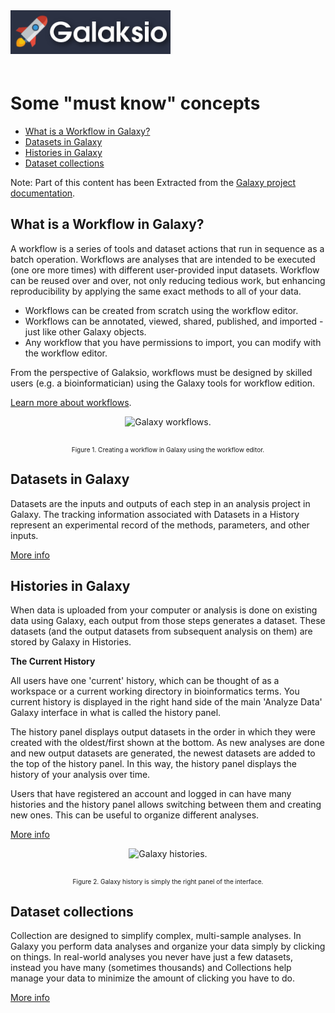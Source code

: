 <div class="imageContainer" style="" >
    <img src="galaksio_logo.png" title="Galaksio logo." style=" height: 70px !important; margin-bottom: 20px; ">
</div>


# Some "must know" concepts
- [What is a Workflow in Galaxy?](#what-is-a-workflow-in-galaxy)
- [Datasets in Galaxy](#datasets-in-galaxy)
- [Histories in Galaxy](#histories-in-galaxy)
- [Dataset collections](#dataset-collections)

Note: Part of this content has been Extracted from the [Galaxy project documentation](https://galaxyproject.org/learn).

## What is a Workflow in Galaxy?
A workflow is a series of tools and dataset actions that run in sequence as a batch operation. Workflows are analyses that are intended to be executed (one ore more times) with different user-provided input datasets. Workflow can be reused over and over, not only reducing tedious work, but enhancing reproducibility by applying the same exact methods to all of your data.

 - Workflows can be created from scratch using the workflow editor.
 - Workflows can be annotated, viewed, shared, published, and imported - just like other Galaxy objects.
 - Any workflow that you have permissions to import, you can modify with the workflow editor.

From the perspective of Galaksio, workflows must be designed by skilled users (e.g. a bioinformatician) using the Galaxy tools for workflow edition.

[Learn more about workflows](https://galaxyproject.org/learn/advanced-workflow/).

<div class="imageContainer" style="text-align:center;" >
    <img src="galaxy_workflows.png" title="Galaxy workflows." style="height: 350px !important; margin-bottom: 20px; ">
    <p class="imageLegend" style="font-size:10px;">Figure 1. Creating a workflow in Galaxy using the workflow editor.</p>
</div>

## Datasets in Galaxy
Datasets are the inputs and outputs of each step in an analysis project in Galaxy. The tracking information associated with Datasets in a History represent an experimental record of the methods, parameters, and other inputs.

[More info](https://galaxyproject.org/learn/managing-datasets/)

## Histories in Galaxy
When data is uploaded from your computer or analysis is done on existing data using Galaxy, each output from those steps generates a dataset. These datasets (and the output datasets from subsequent analysis on them) are stored by Galaxy in Histories.

**The Current History**

All users have one 'current' history, which can be thought of as a workspace or a current working directory in bioinformatics terms. You current history is displayed in the right hand side of the main 'Analyze Data' Galaxy interface in what is called the history panel.

The history panel displays output datasets in the order in which they were created with the oldest/first shown at the bottom. As new analyses are done and new output datasets are generated, the newest datasets are added to the top of the history panel. In this way, the history panel displays the history of your analysis over time.

Users that have registered an account and logged in can have many histories and the history panel allows switching between them and creating new ones. This can be useful to organize different analyses.

[More info](https://galaxyproject.org/tutorials/histories/)

<div class="imageContainer" style="text-align:center;" >
    <img src="galaxy_histories.png" title="Galaxy histories." style="height: 350px !important; margin-bottom: 20px; ">
    <p class="imageLegend" style="font-size:10px;">Figure 2. Galaxy history is simply the right panel of the interface.</p>
</div>

## Dataset collections
Collection are designed to simplify complex, multi-sample analyses. In Galaxy you perform data analyses and organize your data simply by clicking on things. In real-world analyses you never have just a few datasets, instead you have many (sometimes thousands) and Collections help manage your data to minimize the amount of clicking you have to do.

[More info](https://galaxyproject.org/tutorials/collections/)
